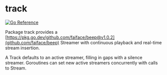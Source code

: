 # track

[![Go Reference](https://pkg.go.dev/badge/github.com/zephyrtronium/beep-track.svg)](https://pkg.go.dev/github.com/zephyrtronium/beep-track)

Package track provides a [https://pkg.go.dev/github.com/faiface/beep@v1.0.2](github.com/faiface/beep) Streamer with continuous playback and real-time stream insertion.

A Track defaults to an active streamer, filling in gaps with a silence streamer. Goroutines can set new active streamers concurrently with calls to Stream.
